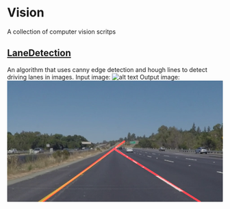 # Vision
A collection of computer vision scritps

## [LaneDetection](/LaneDetection)
An algorithm that uses canny edge detection and hough lines to detect driving lanes in images.
Input image: 
![alt text](https://github.com/TobiasThrom/Vision/blob/master/LaneDetection/input/lines-solidYellowLeft.jpg "Input image")
Output image: 
![alt text](https://github.com/TobiasThrom/Vision/blob/master/LaneDetection/output/lines-solidYellowLeft.jpg "Output image")